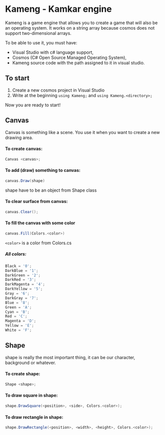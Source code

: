 # Kameng - Kamkar engine
Kameng is a game engine that allows you to create a game that will also be an operating system. It works on a string array because cosmos does not support two-dimensional arrays.

To be able to use it, you must have:
-  Visual Studio with c# language support,
- Cosmos (C# Open Source Managed Operating System),
- Kameng source code with the path assigned to it in visual studio.

## To start
1. Create a new cosmos project in Visual Studio
2. Write at the beginning `using Kameng;` and `using Kameng.<directory>;`

Now you are ready to start!

## Canvas
Canvas is something like a scene. You use it when you want to create a new drawing area.

#### To create canvas:
```cs
Canvas <canvas>;
```

#### To add (draw) something to canvas:
```cs
canvas.Draw(shape)
```
shape have to be an object from Shape class

#### To clear surface from canvas:
```cs
canvas.Clear();
```

#### To fill the canvas with some color
```cs
canvas.Fill(Colors.<color>)
```

`<color>` is a color from Colors.cs
##### All colors:
```cs
Black = '0';
DarkBlue = '1';
DarkGreen = '2';
DarkRed = '3';
DarkMagenta = '4';
DarkYellow = '5';
Gray = '6';
DarkGray = '7';
Blue = '8';
Green = 'A';
Cyan = 'B';
Red = 'C';
Magenta = 'D';
Yellow = 'E';
White = 'F';
```

## Shape
shape is really the most important thing, it can be our character, background or whatever.

#### To create shape:
```cs
Shape <shape>;
```

#### To draw square in shape:
```cs
shape.DrawSquare(<position>, <side>, Colors.<color>);
```

#### To draw rectangle in shape:
```cs
shape.DrawRectangle(<position>, <width>, <height>, Colors.<color>);
```

